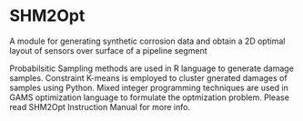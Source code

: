 # SHM2Opt
A module for generating synthetic corrosion data and obtain a 2D optimal layout of sensors over surface of a pipeline segment

Probabilsitic Sampling methods are used in R language to generate damage samples.
Constraint K-means is employed to cluster gnerated damages of samples using Python. 
Mixed integer programming techniques are used in GAMS optimization language to formulate the optmization problem.
Please read SHM2Opt Instruction Manual for more info.
